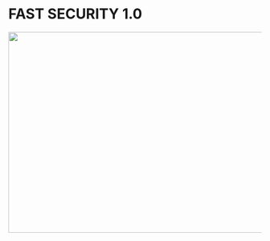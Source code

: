 # FAST SECURITY 1.0
<img src="https://media.giphy.com/media/ILGAugipaDX9u/giphy.gif" width="900" height="400" />
